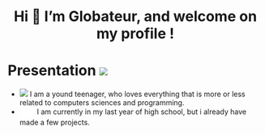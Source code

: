 <h1 align = "center"> Hi 👋 I’m Globateur, and welcome on my profile ! </h1>

<h1> Presentation  <img src="https://image.flaticon.com/icons/png/512/1527/1527031.png" width = 40px> </h1> 


- <img src="https://cdn.icon-icons.com/icons2/2351/PNG/512/logo_telegram_airplane_air_plane_paper_airplane_icon_143169.png" width = 30px> I am a yound teenager, who loves everything that is more or less related to computers sciences and programming.
- <img src="./graduation-hat.svg" width = 30px style="vertical-align:middle"> I am currently in my last year of high school, but i already have made a few projects.



<!---
Globateur/Globateur is a ✨ special ✨ repository because its `README.md` (this file) appears on your GitHub profile.
You can click the Preview link to take a look at your changes.
--->
